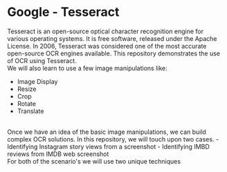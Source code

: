 # Google - Tesseract
Tesseract is an open-source optical character recognition engine for various operating systems. It is free software, released under the Apache License. In 2006, Tesseract was considered one of the most accurate open-source OCR engines available. This repository demonstrates the use of OCR using Tesseract. 
<br>
We will also learn to use a few image manipulations like:
- Image Display
- Resize
- Crop
- Rotate
- Translate
<br>
Once we have an idea of the basic image manipulations, we can build complex OCR solutions. In this repository, we will touch upon two cases.
- Identifying Instagram story views from a screenshot
- Identifying IMBD reviews from IMDB web screenshot
<br>
For both of the scenario's we will use two unique techniques 